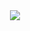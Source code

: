 <div align="center">
  <picture>
    <source
      srcset="https://github-readme-stats.vercel.app/api?username=piralein&show=reviews,prs_merged,prs_merged_percentage&hide=stars,commits,contribs&show_icons=true&theme=dark&disable_animations=true&rank_icon=github&ring_color=ffffff&hide_border=true"
      media="(prefers-color-scheme: dark)"
    />
    <source
      srcset="https://github-readme-stats.vercel.app/api?username=piralein&show=reviews,prs_merged,prs_merged_percentage&hide=stars,commits,contribs&show_icons=true&theme=graywhite&disable_animations=true&rank_icon=github&ring_color=ffffff&hide_border=true"
      media="(prefers-color-scheme: light), (prefers-color-scheme: no-preference)"
    />
    <img src="https://github-readme-stats.vercel.app/api?username=piralein&show=reviews,prs_merged,prs_merged_percentage&hide=stars,commits,contribs&show_icons=true&theme=graywhite&disable_animations=true&rank_icon=github&ring_color=ffffff&hide_border=true" />
  </picture>
</div>
